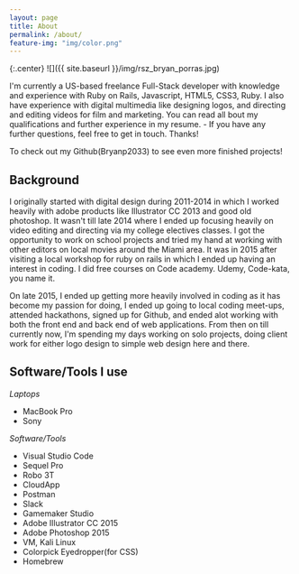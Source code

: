 ```yaml
---
layout: page
title: About
permalink: /about/
feature-img: "img/color.png"
---
```



{:.center}
![]({{ site.baseurl }}/img/rsz_bryan_porras.jpg)


I'm currently a US-based freelance Full-Stack developer with knowledge and experience with Ruby on Rails, Javascript, HTML5, CSS3, Ruby. I also have experience with digital multimedia like designing logos, and directing and editing videos for film and marketing. You can read all bout my qualifications and further experience in my resume. - If you have any further questions, feel free to get in touch. Thanks!

To check out my Github(Bryanp2033) to see even more finished projects!

## Background

I originally started with digital design during 2011-2014 in which I worked heavily with adobe products like Illustrator CC 2013 and good old photoshop. It wasn't till late 2014 where I ended up focusing heavily on video editing and directing via my college electives classes. I got the opportunity to work on school projects and tried my hand at working with other editors on local movies around the Miami area. It was in 2015 after visiting a local workshop for ruby on rails in which I ended up having an interest in coding. I did free courses on Code academy. Udemy, Code-kata, you name it.

On late 2015, I ended up getting more heavily involved in coding as it has become my passion for doing, I ended up going to local coding meet-ups, attended hackathons, signed up for Github, and ended alot working with both the front end and back end of web applications. From then on till currently now, I'm spending my days working on solo projects, doing client work for either logo design to simple web design here and there.


## Software/Tools I use 

 *Laptops*

- MacBook Pro
- Sony 

 *Software/Tools*

 - Visual Studio Code
 - Sequel Pro
 - Robo 3T
 - CloudApp
 - Postman
 - Slack
 - Gamemaker Studio
 - Adobe Illustrator CC 2015
 - Adobe Photoshop 2015
 - VM, Kali Linux
 - Colorpick Eyedropper(for CSS)
 - Homebrew